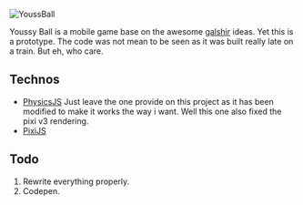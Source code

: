 ![YoussBall](https://d13yacurqjgara.cloudfront.net/users/729829/screenshots/2249241/ping-pong.gif)

Youssy Ball is a mobile game base on the awesome [galshir](https://dribbble.com/galshir) ideas. Yet this is a prototype. The code was not mean to be seen as it was built really late on a train. But eh, who care.

## Technos

* [PhysicsJS](http://wellcaffeinated.net/PhysicsJS/) Just leave the one provide on this project as it has been modified to make it works the way i want. Well this one also fixed the pixi v3 rendering.
* [PixiJS](https://github.com/pixijs/pixi.js)

## Todo

1. Rewrite everything properly.
2. Codepen.
